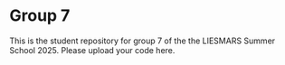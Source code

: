 # Group 7

This is the student repository for group 7 of the the LIESMARS Summer School 2025. Please upload your code here.
